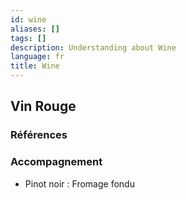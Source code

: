 ```yaml
---
id: wine
aliases: []
tags: []
description: Understanding about Wine
language: fr
title: Wine
---
```



## Vin Rouge

### Références

### Accompagnement

- Pinot noir : Fromage fondu
